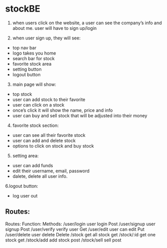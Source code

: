 # stockBE

1. when users click on the website, a user can see the company’s info and about me.
   user will have to sign up/login

2. when user sign up, they will see:

<ul>
  <li>top nav bar</li>
  <li>logo takes you home</li>
  <li>search bar for stock</li>
  <li>favorite stock area</li>
  <li>setting button </li>
  <li>logout button</li>
</ul>

3. main page will show:
<ul>
  <li>top stock</li>
  <li>user can add stock to their favorite </li>
  <li>user can click on a stock</li>
  <li>once’s click it will show the name, price and info</li>
  <li>user can buy and sell stock that will be adjusted into their money</li>
</ul>

4. favorite stock section:

<ul>
  <li>user can see all their favorite stock</li>
  <li>user can add and delete stock </li>
  <li>options to click on stock and buy stock</li>
</ul>

5. setting area:

<ul>
  <li>user can add funds</li>
  <li>edit their username, email, password</li>
  <li>dalete, delete all user info. </li>
</ul>

6.logout button:

<ul>
<li>log user out</li>
</ul>

<h2>Routes:</h2>
  <tr>
    <th>Routes:</th>
    <th>Function:</th>
    <th>Methods:</th>
  </tr>
    <tr>
    <td>/user/login</td>
    <td>user login</td>
    <td>Post</td>
  </tr>
    <tr>
    <td>/user/signup</td>
    <td>user signup</td>
    <td>Post</td>
  </tr>
    <tr>
    <td>/user/verify</td>
    <td>verify user</td>
    <td>Get</td>
  </tr>
    <tr>
    <td>/user/edit</td>
    <td>user can edit</td>
    <td>Put</td>
  </tr>
    <tr>
    <td>/user/delete</td>
    <td>user delete</td>
    <td>Delete</td>
  </tr>
    <tr>
    <td>/stock</td>
    <td>get all stock</td>
    <td>get</td>
  </tr>
    <tr>
    <td>/stock/:id</td>
    <td>get one stock</td>
    <td>get</td>
  </tr>
    <tr>
    <td>/stock/add</td>
    <td>add stock</td>
    <td>post</td>
  </tr>
    <tr>
    <td>/stock/sell</td>
    <td>sell</td>
    <td>post</td>
  </tr>
